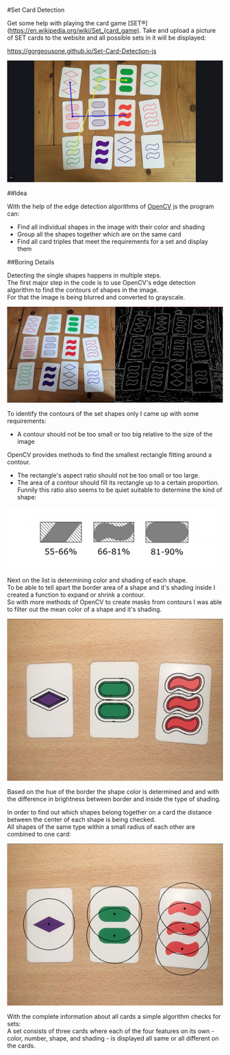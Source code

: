 #Set Card Detection

Get some help with playing the card game [SET®](https://en.wikipedia.org/wiki/Set_(card_game).
Take and upload a picture of SET cards to the website and all possible sets in it will be displayed:

https://gorgeousone.github.io/Set-Card-Detection-js

![example image with 2 sets](art/example1.png)

##Idea

With the help of the edge detection algorithms of [OpenCV](https://opencv.org/) js the program can:
* Find all individual shapes in the image with their color and shading
* Group all the shapes together which are on the same card
* Find all card triples that meet the requirements for a set and display them

##Boring Details

Detecting the single shapes happens in multiple steps.  
The first major step in the code is to use OpenCV's edge detection algorithm to find the contours of shapes in the image.  
For that the image is being blurred and converted to grayscale.

![](art/contour-example.jpg)

To identify the contours of the set shapes only I came up with some requirements:
* A contour should not be too small or too big relative to the size of the image

OpenCV provides methods to find the smallest rectangle fitting around a contour.
* The rectangle's aspect ratio should not be too small or too large.  
* The area of a contour should fill its rectangle up to a certain proportion.  
Funnily this ratio also seems to be quiet suitable to determine the kind of shape:
  
![](art/percentage.png)

Next on the list is determining color and shading of each shape.  
To be able to tell apart the border area of a shape and it's shading inside I created a function to expand or
shrink a contour.  
So with more methods of OpenCV to create masks from contours I was able to filter out the mean color of a shape and it's shading.  

![](art/zones.jpg)

Based on the hue of the border the shape color is determined and and with the difference in brightness between border and inside the type of shading.

In order to find out which shapes belong together on a card the distance between the center of each shape is being checked.  
All shapes of the same type within a small radius of each other are combined to one card:  

![](art/circs.jpg)


With the complete information about all cards a simple algorithm checks for sets:  
A set consists of three cards where each of the four features on its own - color, number, shape, and shading - is displayed all same or all different on the cards.